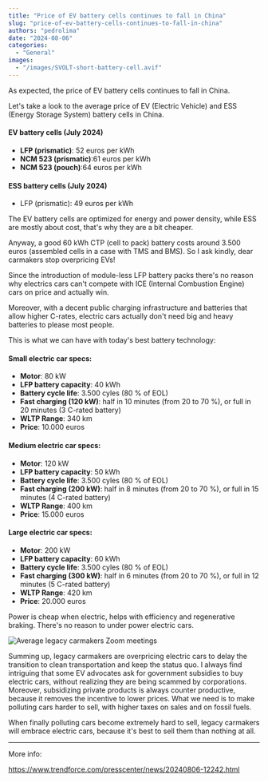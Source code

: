 ```yaml
---
title: "Price of EV battery cells continues to fall in China"
slug: "price-of-ev-battery-cells-continues-to-fall-in-china"
authors: "pedrolima"
date: "2024-08-06"
categories:
  - "General"
images:
  - "/images/SVOLT-short-battery-cell.avif"
---
```


As expected, the price of EV battery cells continues to fall in China.

Let's take a look to the average price of EV (Electric Vehicle) and ESS (Energy Storage System) battery cells in China.

#### EV battery cells (July 2024)

- **LFP (prismatic)**: 52 euros per kWh
- **NCM 523 (prismatic)**:61 euros per kWh
- **NCM 523 (pouch)**:64 euros per kWh

#### ESS battery cells (July 2024)

- LFP (prismatic): 49 euros per kWh

The EV battery cells are optimized for energy and power density, while ESS are mostly about cost, that's why they are a bit cheaper.

Anyway, a good 60 kWh CTP (cell to pack) battery costs around 3.500 euros (assembled cells in a case with TMS and BMS). So I ask kindly, dear carmakers stop overpricing EVs!

Since the introduction of module-less LFP battery packs there's no reason why electrics cars can't compete with ICE (Internal Combustion Engine) cars on price and actually win.

Moreover, with a decent public charging infrastructure and batteries that allow higher C-rates, electric cars actually don't need big and heavy batteries to please most people.

This is what we can have with today's best battery technology:

#### Small electric car specs:

- **Motor**: 80 kW
- **LFP battery capacity**: 40 kWh
- **Battery cycle life**: 3.500 cyles (80 % of EOL)
- **Fast charging (120 kW)**: half in 10 minutes (from 20 to 70 %), or full in 20 minutes (3 C-rated battery)
- **WLTP Range**: 340 km
- **Price**: 10.000 euros

#### Medium electric car specs: 

- **Motor**: 120 kW
- **LFP battery capacity**: 50 kWh
- **Battery cycle life**: 3.500 cyles (80 % of EOL)  
- **Fast charging (200 kW)**: half in 8 minutes (from 20 to 70 %), or full in 15 minutes (4 C-rated battery)  
- **WLTP Range**: 400 km 
- **Price**: 15.000 euros

#### Large electric car specs: 

- **Motor**: 200 kW
- **LFP battery capacity**: 60 kWh
- **Battery cycle life**: 3.500 cyles (80 % of EOL) 
- **Fast charging (300 kW)**: half in 6 minutes (from 20 to 70 %), or full in 12 minutes (5 C-rated battery)
- **WLTP Range**: 420 km 
- **Price**: 20.000 euros

Power is cheap when electric, helps with efficiency and regenerative braking. There's no reason to under power electric cars.

![](/images/Zoom-meeting-about-EV-sales.avif "Average legacy carmakers Zoom meetings")

Summing up, legacy carmakers are overpricing electric cars to delay the transition to clean transportation and keep the status quo. I always find intriguing that some EV advocates ask for government subsidies to buy electric cars, without realizing they are being scammed by corporations. Moreover, subsidizing private products is always counter productive, because it removes the incentive to lower prices. What we need is to make polluting cars harder to sell, with higher taxes on sales and on fossil fuels.

When finally polluting cars become extremely hard to sell, legacy carmakers will embrace electric cars, because it's best to sell them than nothing at all.

---

More info:

https://www.trendforce.com/presscenter/news/20240806-12242.html